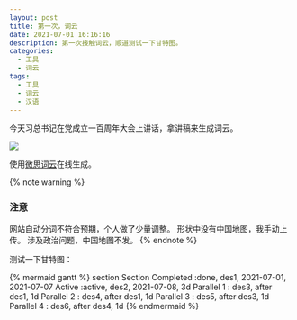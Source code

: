 ```yaml
---
layout: post
title: 第一次，词云
date: 2021-07-01 16:16:16
description: 第一次接触词云，顺道测试一下甘特图。
categories: 
  - 工具
  - 词云
tags: 
  - 工具
  - 词云
  - 汉语
---
```


今天习总书记在党成立一百周年大会上讲话，拿讲稿来生成词云。

![](https://aptx4869.tv/images/20210702144540.png)

使用[微思词云](https://mywis.cn/wordcloud)在线生成。

{% note warning %}
### 注意
网站自动分词不符合预期，个人做了少量调整。
形状中没有中国地图，我手动上传。
涉及政治问题，中国地图不发。
{% endnote %}

测试一下甘特图：

{% mermaid gantt %}
section       Section
Completed    :done,    des1, 2021-07-01, 2021-07-07
Active       :active,  des2, 2021-07-08, 3d
Parallel 1   :         des3, after des1, 1d
Parallel 2   :         des4, after des1, 1d
Parallel 3   :         des5, after des3, 1d
Parallel 4   :         des6, after des4, 1d
{% endmermaid %}



